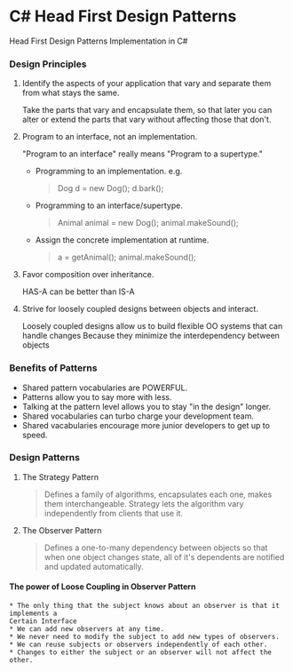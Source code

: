 # C# Head First Design Patterns
Head First Design Patterns Implementation in C#

### Design Principles
1. Identify the aspects of your application that vary and separate them from what stays the same.
    
    Take the parts that vary and encapsulate them, so that later you can alter or extend the
    parts that vary without affecting those that don't.

2. Program to an interface, not an implementation.

    "Program to an interface" really means "Program to a supertype."
    * Programming to an implementation. e.g.
        > Dog d = new Dog();
        > d.bark();
    * Programming to an interface/supertype.
        > Animal animal = new Dog();
        > animal.makeSound();
    * Assign the concrete implementation at runtime.
        > a = getAnimal();
        > animal.makeSound();

3. Favor composition over inheritance.
	
	HAS-A can be better than IS-A

4. Strive for loosely coupled designs between objects and interact.
	
	Loosely coupled designs allow us to build flexible OO systems that can handle changes
	Because they minimize the interdependency between objects


### Benefits of Patterns
* Shared pattern vocabularies are POWERFUL.
* Patterns allow you to say more with less.
* Talking at the pattern level allows you to stay "in the design" longer.
* Shared vocabularies can turbo charge your development team.
* Shared vacabularies encourage more junior developers to get up to speed.


### Design Patterns
1. The Strategy Pattern 
	> Defines a family of algorithms, encapsulates each one, makes them interchangeable.
	> Strategy lets the algorithm vary independently from clients that use it.

2. The Observer Pattern
	> Defines a one-to-many dependency between objects so that when one object changes state,
	> all of it's dependents are notified and updated automatically.


#### The power of Loose Coupling in Observer Pattern
	* The only thing that the subject knows about an observer is that it implements a
	Certain Interface
	* We can add new observers at any time.
	* We never need to modify the subject to add new types of observers.
	* We can reuse subjects or observers independently of each other.
	* Changes to either the subject or an observer will not affect the other.
